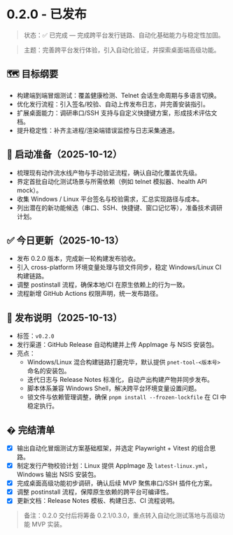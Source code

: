 # 0.2.0 - 已发布

> 状态：✅ 已完成 — 完成跨平台发行链路、自动化基础能力与稳定性加固。

> 主题：完善跨平台发行体验，引入自动化验证，并探索桌面端高级功能。

## 🗺️ 目标纲要
- 构建端到端冒烟测试：覆盖健康检测、Telnet 会话生命周期与多语言切换。
- 优化发行流程：引入签名/校验、自动上传发布日志，并完善安装指引。
- 扩展桌面能力：调研串口/SSH 支持与自定义快捷键方案，形成技术评估文档。
- 提升稳定性：补齐主进程/渲染端错误监控与日志采集通道。

## 🚀 启动准备（2025-10-12）
- 梳理现有动作流水线产物与手动验证流程，确认自动化覆盖优先级。
- 界定首批自动化测试场景与所需依赖（例如 telnet 模拟器、health API mock）。
- 收集 Windows / Linux 平台签名与校验需求，汇总实现路径与成本。
- 列出潜在的新功能候选（串口、SSH、快捷键、窗口记忆等），准备技术调研计划。

## ✅ 今日更新（2025-10-13）
- 发布 0.2.0 版本，完成新一轮构建发布验收。
- 引入 cross-platform 环境变量处理与锁文件同步，稳定 Windows/Linux CI 构建链路。
- 调整 postinstall 流程，确保本地/CI 在原生依赖上的行为一致。
- 流程新增 GitHub Actions 权限声明，统一发布路径。

## 🎉 发布说明（2025-10-13）
- 标签：`v0.2.0`
- 发行渠道：GitHub Release 自动构建并上传 AppImage 与 NSIS 安装包。
- 亮点：
	- Windows/Linux 混合构建链路打磨完毕，默认提供 `pnet-tool-<版本号>` 命名的安装包。
	- 迭代日志与 Release Notes 标准化，自动产出构建产物并同步发布。
	- 脚本体系兼容 Windows Shell，解决跨平台环境变量设置问题。
	- 锁文件与依赖管理调整，确保 `pnpm install --frozen-lockfile` 在 CI 中稳定执行。

## � 完结清单
- [x] 输出自动化冒烟测试方案基础框架，并选定 Playwright + Vitest 的组合思路。
- [x] 制定发行产物校验计划：Linux 提供 AppImage 及 `latest-linux.yml`，Windows 输出 NSIS 安装包。
- [x] 完成桌面高级功能初步调研，确认后续 MVP 聚焦串口/SSH 插件化方案。
- [x] 调整 postinstall 流程，保障原生依赖的跨平台可编译性。
- [x] 更新文档：Release Notes 模板、构建日志、CI 流程说明。

> 备注：0.2.0 交付后将筹备 0.2.1/0.3.0，重点转入自动化测试落地与高级功能 MVP 实装。
